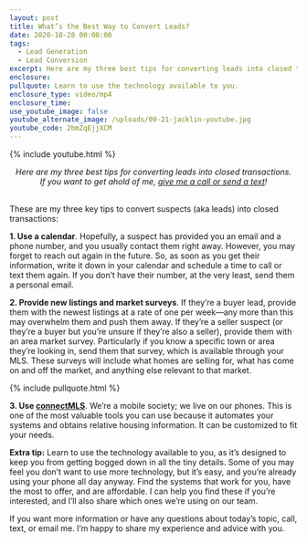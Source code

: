```yaml
---
layout: post
title: What’s the Best Way to Convert Leads?
date: 2020-10-28 00:00:00
tags:
  - Lead Generation
  - Lead Conversion
excerpt: Here are my three best tips for converting leads into closed transactions.
enclosure:
pullquote: Learn to use the technology available to you.
enclosure_type: video/mp4
enclosure_time:
use_youtube_image: false
youtube_alternate_image: /uploads/09-21-jacklin-youtube.jpg
youtube_code: 2bmZqEjjXCM
---
```


{% include youtube.html %}

<center><em>Here are my three best tips for converting leads into closed transactions.<br />If you want to get ahold of me, <u><a href="tel:6306382600">give me a call or send a text</a></u>!</em></center>

<br>These are my three key tips to convert suspects (aka leads) into closed transactions:

**1\. Use a calendar**. Hopefully, a suspect has provided you an email and a phone number, and you usually contact them right away. However, you may forget to reach out again in the future. So, as soon as you get their information, write it down in your calendar and schedule a time to call or text them again. If you don’t have their number, at the very least, send them a personal email.

**2\. Provide new listings and market surveys**. If they’re a buyer lead, provide them with the newest listings at a rate of one per week—any more than this may overwhelm them and push them away. If they’re a seller suspect (or they’re a buyer but you’re unsure if they’re also a seller), provide them with an area market survey. Particularly if you know a specific town or area they’re looking in, send them that survey, which is available through your MLS. These surveys will include what homes are selling for, what has come on and off the market, and anything else relevant to that market.

{% include pullquote.html %}

**3\. Use <u><a target="_blank" rel="noopener" href="https://store.mredllc.com/products/1000">connectMLS</a></u>**. We’re a mobile society; we live on our phones. This is one of the most valuable tools you can use because it automates your systems and obtains relative housing information. It can be customized to fit your needs.

**Extra tip:** Learn to use the technology available to you, as it’s designed to keep you from getting bogged down in all the tiny details. Some of you may feel you don’t want to use more technology, but it’s easy, and you’re already using your phone all day anyway. Find the systems that work for you, have the most to offer, and are affordable. I can help you find these if you’re interested, and I’ll also share which ones we’re using on our team.

If you want more information or have any questions about today’s topic, call, text, or email me. I’m happy to share my experience and advice with you.